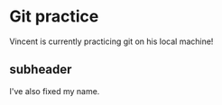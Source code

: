 # Git practice

Vincent is currently practicing git on his local machine!

## subheader

I've also fixed my name.